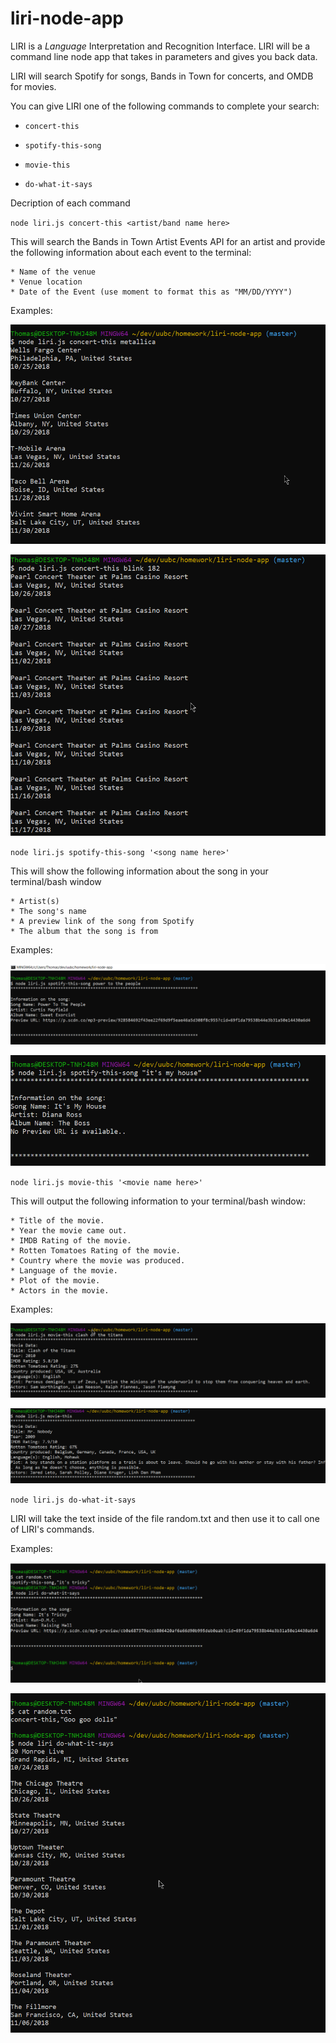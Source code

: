 # liri-node-app

LIRI is a _Language_ Interpretation and Recognition Interface. LIRI will be a command line node app that takes in parameters and gives you back data.

LIRI will search Spotify for songs, Bands in Town for concerts, and OMDB for movies.

You can give LIRI one of the following commands to complete your search:

   * `concert-this`

   * `spotify-this-song`

   * `movie-this`

   * `do-what-it-says`

Decription of each command

`node liri.js concert-this <artist/band name here>`

This will search the Bands in Town Artist Events API for an artist and provide the following information about each event to the terminal:

    * Name of the venue
    * Venue location
    * Date of the Event (use moment to format this as "MM/DD/YYYY")

Examples: 

![Concert-this1](pics/concert-this1.png)

![Concert-this2](pics/concert-this2.png)

`node liri.js spotify-this-song '<song name here>'`

This will show the following information about the song in your terminal/bash window

    * Artist(s)
    * The song's name
    * A preview link of the song from Spotify
    * The album that the song is from

Examples:

![Spotify-Example1](pics/spotify1.png)

![Spotify-Example2](pics/spotify2.png)
   
`node liri.js movie-this '<movie name here>'`

This will output the following information to your terminal/bash window:

    * Title of the movie.
    * Year the movie came out.
    * IMDB Rating of the movie.
    * Rotten Tomatoes Rating of the movie.
    * Country where the movie was produced.
    * Language of the movie.
    * Plot of the movie.
    * Actors in the movie.

Examples:    

![Movie-this1](pics/omdb1.png)

![Movie-this2](pics/omdb2.png)

`node liri.js do-what-it-says`

LIRI will take the text inside of the file random.txt and then use it to call one of LIRI's commands.

Examples:

![Do-what-it-says1](pics/do-what-it-says1.png)

![Do-what-it-says2](pics/do-what-it-says2.png)